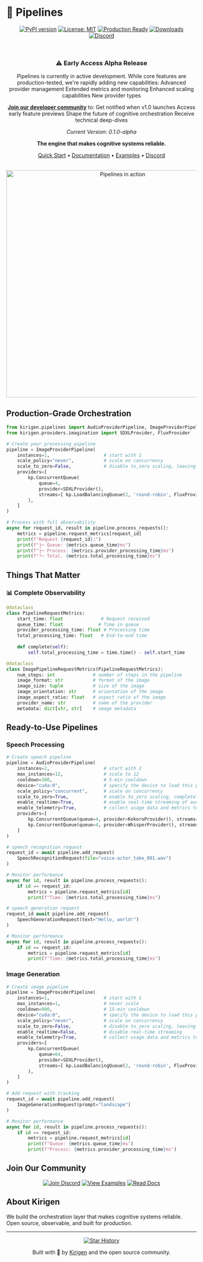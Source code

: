 # 🚀 Pipelines

<div align="center">

[![PyPI version](https://badge.fury.io/py/kirigen-pipelines.svg)](https://badge.fury.io/py/kirigen-pipelines)
[![License: MIT](https://img.shields.io/badge/License-MIT-yellow.svg)](https://opensource.org/licenses/MIT)
[![Production Ready](https://img.shields.io/badge/Production-Ready-success.svg)](https://kirigen.co)
[![Downloads](https://img.shields.io/pypi/dm/kirigen-pipelines)](https://pypi.org/project/kirigen-pipelines)
[![Discord](https://img.shields.io/discord/1234567890?label=Join%20Community&color=5865F2)](https://discord.gg/kirigen)

<br/>

### ⚠️ Early Access Alpha Release
Pipelines is currently in active development. While core features are production-tested, we're rapidly adding new capabilities:
Advanced provider management
Extended metrics and monitoring
Enhanced scaling capabilities
New provider types

**[Join our developer community](https://kirigen.co/newsletter)** to:
Get notified when v1.0 launches
Access early feature previews
Shape the future of cognitive orchestration
Receive technical deep-dives

*Current Version: 0.1.0-alpha*

**The engine that makes cognitive systems reliable.**

[Quick Start](https://docs.kirigen.co/quick-start) •
[Documentation](https://docs.kirigen.co) •
[Examples](https://github.com/kirigen/pipelines/examples) •
[Discord](https://discord.gg/kirigen)

<br/>

<img src="https://kirigen.co/pipeline-demo.gif" alt="Pipelines in action" width="600px" />

</div>

## Production-Grade Orchestration

```python
from kirigen.pipelines import AudioProviderPipeline, ImageProviderPipeline
from kirigen.providers.imagination import SDXLProvider, FluxProvider

# Create your processing pipeline
pipeline = ImageProviderPipeline(
    instances=1,                    # start with 1
    scale_policy="never",           # scale on concurrency
    scale_to_zero=False,            # disable to_zero scaling, leaving this pipeline always active
    providers=[
        kp.ConcurrentQueue(
            queue=4,
            provider=SDXLProvider(),                                                # Generation
            streams=[ kp.LoadBalancingQueue(2, 'round-robin', FluxProvider()) ]  # Enhancement (using load balancing)
        ),
    ]
)

# Process with full observability
async for request_id, result in pipeline.process_requests():
    metrics = pipeline.request_metrics[request_id]
    print(f"Request {request_id}:")
    print(f"├─ Queue: {metrics.queue_time}ms")
    print(f"├─ Process: {metrics.provider_processing_time}ms")
    print(f"└─ Total: {metrics.total_processing_time}ms")
```

## Things That Matter

### 📊 Complete Observability
```python
@dataclass
class PipelineRequestMetrics:
    start_time: float              # Request received
    queue_time: float             # Time in queue
    provider_processing_time: float # Processing time
    total_processing_time: float   # End-to-end time
    
    def complete(self):
        self.total_processing_time = time.time() - self.start_time

@dataclass
class ImagePipelineRequestMetrics(PipelineRequestMetrics):
    num_steps: int              # number of steps in the pipeline
    image_format: str           # format of the image
    image_size: tuple           # size of the image
    image_orientation: str      # orientation of the image
    image_aspect_ratio: float   # aspect ratio of the image
    provider_name: str          # name of the provider
    metadata: dict[str, str]    # image metadata
```

## Ready-to-Use Pipelines

### Speech Processing
```python
# Create speech pipeline
pipeline = AudioProviderPipeline(
    instances=2,                    # start with 2
    max_instances=12,               # scale to 12
    cooldown=300,                   # 5-min cooldown
    device="cuda:0",                # specify the device to load this pipeline on
    scale_policy="concurrent",      # scale on concurrency
    scale_to_zero=True,             # enable to_zero scaling, completely disabling this pipeline during low used
    enable_realtime=True,           # enable real-time streaming of audio in- and out    
    enable_telemetry=True,          # collect usage data and metrics to help improve your services
    providers=[
        kp.ConcurrentQueue(queue=4, provider=KokoroProvider(), streams=None),  # Synthesis
        kp.ConcurrentQueue(queue=4, provider=WhisperProvider(), streams=None), # Recognition
    ]
)

# speech recognition request
request_id = await pipeline.add_request(
    SpeechRecognitionRequest(file="voice-actor_take_001.wav")
)

# Monitor performance
async for id, result in pipeline.process_requests():
    if id == request_id:        
        metrics = pipeline.request_metrics[id]
        print(f"Time: {metrics.total_processing_time}ms")        

# speech generation request
request_id await pipeline.add_request(
    SpeechGenerationRequest(text="Hello, world!")
)

# Monitor performance
async for id, result in pipeline.process_requests():
    if id == request_id:        
        metrics = pipeline.request_metrics[id]
        print(f"Time: {metrics.total_processing_time}ms")
```

### Image Generation
```python
# Create image pipeline
pipeline = ImageProviderPipeline(
    instances=1,                    # start with 1
    max_instances=1,                # never scale
    cooldown=900,                   # 15-min cooldown
    device="cuda:0",                # specify the device to load this pipeline on
    scale_policy="never",           # scale on concurrency
    scale_to_zero=False,            # disable to_zero scaling, leaving this pipeline always active
    enable_realtime=False,          # disable real-time streaming
    enable_telemetry=True,          # collect usage data and metrics to help improve your services
    providers=[
        kp.ConcurrentQueue(
            queue=64, 
            provider=SDXLProvider(),                                               # Generation
            streams=[ kp.LoadBalancingQueue(2, 'round-robin', FluxProvider()) ]    # Enhancement (using load balancing)
        ),        
    ]
)

# Add request with tracking
request_id = await pipeline.add_request(
    ImageGenerationRequest(prompt="landscape")
)

# Monitor performance
async for id, result in pipeline.process_requests():
    if id == request_id:
        metrics = pipeline.request_metrics[id]
        print(f"Queue: {metrics.queue_time}ms")
        print(f"Process: {metrics.provider_processing_time}ms")
```

## Join Our Community

<div align="center">

[![Join Discord](https://img.shields.io/badge/Join-Discord-5865F2?style=for-the-badge&logo=discord&logoColor=white)](https://discord.gg/kirigen)
[![View Examples](https://img.shields.io/badge/View-Examples-FF4B4B?style=for-the-badge&logo=github&logoColor=white)](https://github.com/kirigen-ai/pipelines/examples)
[![Read Docs](https://img.shields.io/badge/Read-Docs-0076D6?style=for-the-badge&logo=readthedocs&logoColor=white)](https://kirigen.co/docs/en-us/getting-started)

</div>

## About Kirigen

We build the orchestration layer that makes cognitive systems reliable. Open source, observable, and built for production.

<div align="center">

---

[![Star History](https://img.shields.io/github/stars/kirigen-ai/pipelines?style=social)](https://github.com/kirigen-ai/pipelines/stargazers)

Built with 💜 by [Kirigen](https://kirigen.co) and the open source community.

</div>
